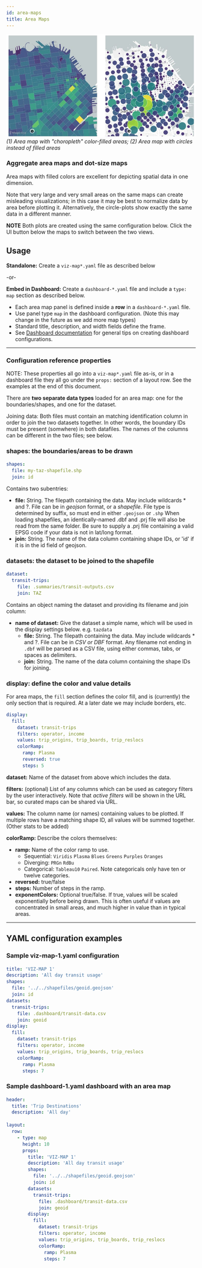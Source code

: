 ```yaml
---
id: area-maps
title: Area Maps
---
```


![Examples of choropleth and dot-size maps](assets/area-maps.jpg)
_(1) Area map with "choropleth" color-filled areas; (2) Area map with circles instead of filled areas_

### Aggregate area maps and dot-size maps

Area maps with filled colors are excellent for depicting spatial data in one dimension.

Note that very large and very small areas on the same maps can create misleading visualizations; in this case it may be best to normalize data by area before plotting it. Alternatively, the circle-plots show exactly the same data in a different manner.

**NOTE** Both plots are created using the same configuration below. Click the UI button below the maps to switch between the two views.

## Usage

**Standalone:** Create a `viz-map*.yaml` file as described below

-or-

**Embed in Dashboard:** Create a `dashboard-*.yaml` file and include a `type: map` section as described below.

- Each area map panel is defined inside a **row** in a `dashboard-*.yaml` file.
- Use panel type `map` in the dashboard configuration. (Note this may change in the future as we add more map types)
- Standard title, description, and width fields define the frame.
- See [Dashboard documentation](dashboards) for general tips on creating dashboard configurations.

---

### Configuration reference properties

NOTE: These properties all go into a `viz-map*.yaml` file as-is, or in a dashboard file they all go under the `props:` section of a layout row. See the examples at the end of this document.

There are **two separate data types** loaded for an area map: one for the boundaries/shapes, and one for the dataset.

Joining data: Both files must contain an matching identification column in order to join the two datasets together. In other words, the boundary IDs must be present (somwhere) in both datafiles. The names of the columns can be different in the two files; see below.

### **shapes:** the boundaries/areas to be drawn

```yaml
shapes:
  file: my-taz-shapefile.shp
  join: id
```

Contains two subentries:

- **file:** String. The filepath containing the data. May include wildcards \* and ?. File can be in _geojson_ format, or a _shapefile_. File type is determined by suffix, so must end in either `.geojson` or `.shp` When loading shapefiles, an identically-named .dbf and .prj file will also be read from the same folder. Be sure to supply a .prj file containing a valid EPSG code if your data is not in lat/long format.
- **join:** String. The name of the data column containing shape IDs, or 'id' if it is in the id field of geojson.

### **datasets:** the dataset to be joined to the shapefile

```yaml
dataset:
  transit-trips:
    file: .summaries/transit-outputs.csv
    join: TAZ
```

Contains an object naming the dataset and providing its filename and join column:

- **name of dataset:** Give the dataset a simple name, which will be used in the display settings below. e.g. `tazdata`
  - **file:** String. The filepath containing the data. May include wildcards \* and ?. File can be in _CSV or DBF_ format. Any filename not ending in `.dbf` will be parsed as a CSV file, using either commas, tabs, or spaces as delimiters.
  - **join:** String. The name of the data column containing the shape IDs for joining.

### **display:** define the color and value details

For area maps, the `fill` section defines the color fill, and is (currently) the only section that is required. At a later date we may include borders, etc.

```yaml
display:
  fill:
    dataset: transit-trips
    filters: operator, income
    values: trip_origins, trip_boards, trip_reslocs
    colorRamp:
      ramp: Plasma
      reversed: true
      steps: 5
```

**dataset:** Name of the dataset from above which includes the data.

**filters:** (optional) List of any columns which can be used as category filters by the user interactively. Note that _active filters_ will be shown in the URL bar, so curated maps can be shared via URL.

**values:** The column name (or names) containing values to be plotted. If multiple rows have a matching shape ID, all values will be summed together. (Other stats to be added)

**colorRamp:** Describe the colors themselves:

- **ramp:** Name of the color ramp to use.
  - Sequential: `Viridis` `Plasma` `Blues` `Greens` `Purples` `Oranges`
  - Diverging: `PRGn` `RdBu`
  - Categorical: `Tableau10` `Paired`. Note categoricals only have ten or twelve categories.
- **reversed:** true/false
- **steps:** Number of steps in the ramp.
- **exponentColors:** Optional true/false. If true, values will be scaled exponentially before being drawn. This is often useful if values are concentrated in small areas, and much higher in value than in typical areas.

---

## YAML configuration examples

### Sample viz-map-1.yaml configuration

```yaml
title: 'VIZ-MAP 1'
description: 'All day transit usage'
shapes:
  file: '../../shapefiles/geoid.geojson'
  join: id
datasets:
  transit-trips:
    file: .dashboard/transit-data.csv
    join: geoid
display:
  fill:
    dataset: transit-trips
    filters: operator, income
    values: trip_origins, trip_boards, trip_reslocs
    colorRamp:
      ramp: Plasma
      steps: 7
```

### Sample dashboard-1.yaml dashboard with an area map

```yaml
header:
  title: 'Trip Destinations'
  description: 'All day'

layout:
  row:
    - type: map
      height: 10
      props:
        title: 'VIZ-MAP 1'
        description: 'All day transit usage'
        shapes:
          file: '../../shapefiles/geoid.geojson'
          join: id
        datasets:
          transit-trips:
            file: .dashboard/transit-data.csv
            join: geoid
        display:
          fill:
            dataset: transit-trips
            filters: operator, income
            values: trip_origins, trip_boards, trip_reslocs
            colorRamp:
              ramp: Plasma
              steps: 7
```
